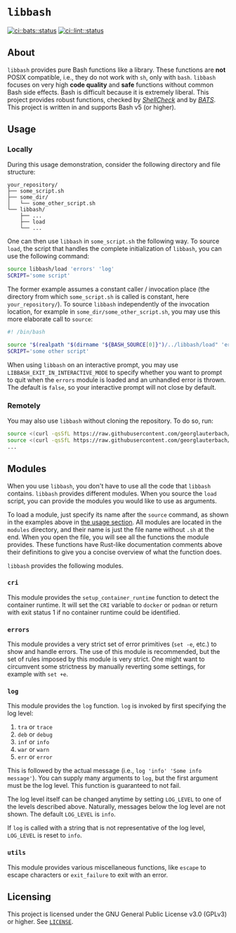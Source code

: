 # `libbash`

[![ci::bats::status]][ci::bats::action] [![ci::lint::status]][ci::lint::action]

[//]: # (editorconfig-checker-disable)

<!-- markdownlint-disable-next-line ine-length  -->
[ci::bats::status]: https://img.shields.io/github/actions/workflow/status/georglauterbach/libbash/test-bats.yml?branch=main&color=blue&label=BASH%20UNIT%20TESTS&logo=github&logoColor=white&style=for-the-badge
[ci::bats::action]: https://github.com/georglauterbach/libbash/actions/workflows/test-bats.yml

<!-- markdownlint-disable-next-line ine-length  -->
[ci::lint::status]: https://img.shields.io/github/actions/workflow/status/georglauterbach/libbash/linting.yml?branch=main&color=blue&label=LINTING%20TESTS&logo=github&logoColor=white&style=for-the-badge
[ci::lint::action]: https://github.com/georglauterbach/libbash/actions/workflows/linting.yml

[//]: # (editorconfig-checker-enable)

## About

`libbash` provides pure Bash functions like a library. These functions are **not**
POSIX compatible, i.e., they do not work with `sh`, only with `bash`. `libbash` focuses
on very high **code quality** and **safe** functions without common Bash side effects.
Bash is difficult because it is extremely liberal. This project provides robust
functions, checked by [_ShellCheck_](https://github.com/koalaman/shellcheck) and by
[_BATS_](https://github.com/bats-core/bats-core). This project is written in and supports
Bash v5 (or higher).

## Usage

### Locally

During this usage demonstration, consider the following directory and file structure:

``` TXT
your_repository/
├── some_script.sh
├── some_dir/
│   └── some_other_script.sh
└── libbash/
    ├── ...
    ├── load
    └── ...
```

One can then use `libbash` in `some_script.sh` the following way. To source `load`, the
script that handles the complete initialization of `libbash`, you can use the following
command:

``` BASH
source libbash/load 'errors' 'log'
SCRIPT='some script'
```

The former example assumes a constant caller / invocation place (the directory from which
`some_script.sh` is called is constant, here `your_repository/`). To source `libbash`
independently of the invocation location, for example in `some_dir/some_other_script.sh`,
you may use this more elaborate call to `source`:

``` BASH
#! /bin/bash

source "$(realpath "$(dirname "${BASH_SOURCE[0]}")/../libbash/load" 'errors' 'log'
SCRIPT='some other script'
```

When using `libbash` on an interactive prompt, you may use `LIBBASH_EXIT_IN_INTERACTIVE_MODE`
to specify whether you want to prompt to quit when the `errors` module is loaded and
an unhandled error is thrown. The default is `false`, so your interactive prompt will
not close by default.

### Remotely

You may also use `libbash` without cloning the repository. To do so, run:

```bash
source <(curl -qsSfL https://raw.githubusercontent.com/georglauterbach/libbash/main/load)
source <(curl -qsSfL https://raw.githubusercontent.com/georglauterbach/libbash/main/modules/log.sh)
...
```

## Modules

When you use `libbash`, you don't have to use all the code that `libbash` contains.
`libbash` provides different modules. When you source the `load` script, you can
provide the modules you would like to use as arguments.

To load a module, just specify its name after the `source` command, as shown in the
examples above in [the usage section](#usage). All modules are located in the `modules`
directory, and their name is just the file name without `.sh` at the end. When you
open the file, you will see all the functions the module provides. These functions
have Rust-like documentation comments above their definitions to give you
a concise overview of what the function does.

`libbash` provides the following modules.

### `cri`

This module provides the `setup_container_runtime` function to detect the container
runtime. It will set the `CRI` variable to `docker` or `podman` or return with exit
status 1 if no container runtime could be identified.

### `errors`

This module provides a very strict set of error primitives (`set -e`, etc.) to show and
handle errors. The use of this module is recommended, but the set of rules imposed by this
module is very strict. One might want to circumvent some strictness by manually
reverting some settings, for example with `set +e`.

### `log`

This module provides the `log` function. `log` is invoked by first specifying the log level:

1. `tra` or `trace`
2. `deb` or `debug`
3. `inf` or `info`
4. `war` or `warn`
5. `err` or `error`

This is followed by the actual message (i.e., `log 'info' 'Some info message'`). You can supply many
arguments to `log`, but the first argument must be the log level. This function
is guaranteed to not fail.

The log level itself can be changed anytime by setting `LOG_LEVEL` to one of the
levels described above. Naturally, messages below the log level are not shown.
The default `LOG_LEVEL` is `info`.

If `log` is called with a string that is not representative of the
log level, `LOG_LEVEL` is reset to `info`.

### `utils`

This module provides various miscellaneous functions, like `escape` to escape characters
or `exit_failure` to exit with an error.

## Licensing

This project is licensed under the GNU General Public License v3.0 (GPLv3) or higher.
See [`LICENSE`](./LICENSE).
